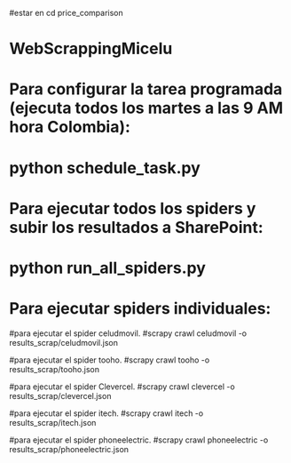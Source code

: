 #estar en cd price_comparison

# WebScrappingMicelu

# Para configurar la tarea programada (ejecuta todos los martes a las 9 AM hora Colombia):
# python schedule_task.py

# Para ejecutar todos los spiders y subir los resultados a SharePoint:
# python run_all_spiders.py

# Para ejecutar spiders individuales:
#para ejecutar el spider celudmovil.
#scrapy crawl celudmovil -o results_scrap/celudmovil.json

#para ejecutar el spider tooho.
#scrapy crawl tooho -o results_scrap/tooho.json

#para ejecutar el spider Clevercel.
#scrapy crawl clevercel -o results_scrap/clevercel.json

#para ejecutar el spider itech.
#scrapy crawl itech -o results_scrap/itech.json

#para ejecutar el spider phoneelectric.
#scrapy crawl phoneelectric -o results_scrap/phoneelectric.json